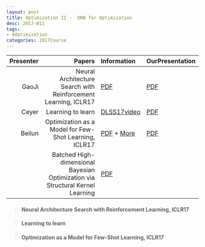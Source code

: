 ```yaml
---
layout: post
title: Optimization II -  DNN for Optimization
desc: 2017-W11
tags:
- 4Optimization
categories: 2017Course
---
```




| Presenter | Papers | Information| OurPresentation |
| -----: | ----------: | :----- | :----- |
| GaoJi | Neural Architecture Search with Reinforcement Learning, ICLR17 | [PDF](https://openreview.net/pdf?id=r1Ue8Hcxg) | [PDF]({{site.baseurl}}/talks/20171102-Ji.pdf) |
| Ceyer | Learning to learn | [DLSS17video](http://videolectures.net/deeplearning2017_de_freitas_learning_to_learn/) | [PDF]({{site.baseurl}}/talks/20171102-Ceyer.pdf) |
| Beilun |   Optimization as a Model for Few-Shot Learning, ICLR17  | [PDF](https://openreview.net/pdf?id=rJY0-Kcll) + [More](https://github.com/songrotek/Meta-Learning-Papers)| [PDF]({{site.baseurl}}/talks/20171102-beilun.pdf) |
|  | Batched High-dimensional Bayesian Optimization via Structural Kernel Learning | [PDF](https://arxiv.org/abs/1703.01973)|



> ####  Neural Architecture Search with Reinforcement Learning, ICLR17 


> ####  Learning to learn



> ####  Optimization as a Model for Few-Shot Learning, ICLR17 